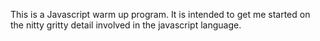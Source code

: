 This is a Javascript warm up program. It is intended to get me started
on the nitty gritty detail involved in the javascript language.
